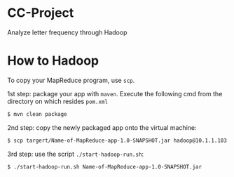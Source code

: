 # CC-Project
Analyze letter frequency through Hadoop


# How to Hadoop

To copy your MapReduce program, use `scp`.

1st step: package your app with `maven`. Execute the following cmd from the directory on which resides `pom.xml`
```sh
$ mvn clean package
```

2nd step: copy the newly packaged app onto the virtual machine:
```sh
$ scp targert/Name-of-MapReduce-app-1.0-SNAPSHOT.jar hadoop@10.1.1.103:~/CC-Project/jars/
```

3rd step: use the script `./start-hadoop-run.sh`:
```sh
$ ./start-hadoop-run.sh Name-of-MapReduce-app-1.0-SNAPSHOT.jar
```